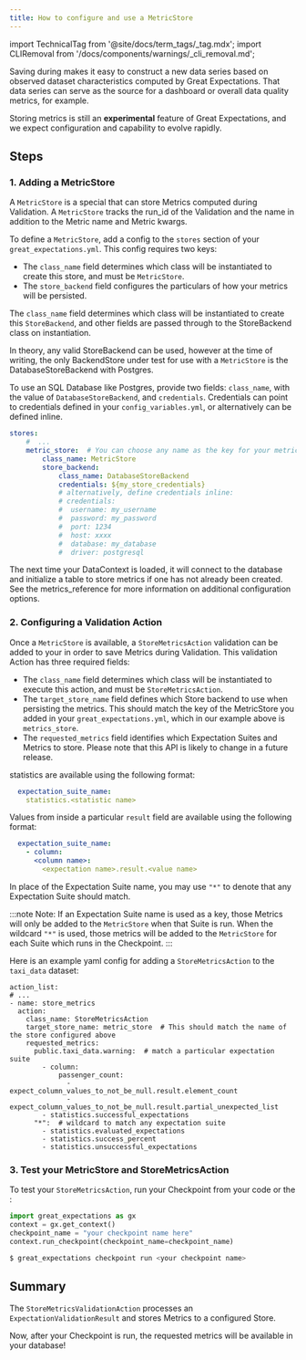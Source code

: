 ```yaml
---
title: How to configure and use a MetricStore
---
```

import TechnicalTag from '@site/docs/term_tags/_tag.mdx';
import CLIRemoval from '/docs/components/warnings/_cli_removal.md';

Saving <TechnicalTag tag="metric" text="Metrics" /> during <TechnicalTag tag="validation" text="Validation" /> makes it easy to construct a new data series based on observed dataset characteristics computed by Great Expectations. That data series can serve as the source for a dashboard or overall data quality metrics, for example.

Storing metrics is still an **experimental** feature of Great Expectations, and we expect configuration and capability to evolve rapidly.

## Steps

### 1. Adding a MetricStore

A `MetricStore` is a special <TechnicalTag tag="store" text="Store" /> that can store Metrics computed during Validation. A `MetricStore` tracks the run_id of the Validation and the <TechnicalTag tag="expectation_suite" text="Expectation Suite" /> name in addition to the Metric name and Metric kwargs.

To define a `MetricStore`, add a <TechnicalTag tag="metric_store" text="Metric Store" /> config to the `stores` section of your `great_expectations.yml`.
This config requires two keys:

- The `class_name` field determines which class will be instantiated to create this store, and must be `MetricStore`.
- The `store_backend` field configures the particulars of how your metrics will be persisted. 

The `class_name` field determines which class will be instantiated to create this `StoreBackend`, and other fields are passed through to the StoreBackend class on instantiation.
  
In theory, any valid StoreBackend can be used, however at the time of writing, the only BackendStore under test for use with a `MetricStore` is the DatabaseStoreBackend with Postgres.

To use an SQL Database like Postgres, provide two fields: `class_name`, with the value of `DatabaseStoreBackend`, and `credentials`. Credentials can point to credentials defined in your `config_variables.yml`, or alternatively can be defined inline.

```yaml
stores:
    #  ...
    metric_store:  # You can choose any name as the key for your metric store
        class_name: MetricStore
        store_backend:
            class_name: DatabaseStoreBackend
            credentials: ${my_store_credentials}
            # alternatively, define credentials inline:
            # credentials:
            #  username: my_username
            #  password: my_password
            #  port: 1234
            #  host: xxxx
            #  database: my_database
            #  driver: postgresql
```

The next time your DataContext is loaded, it will connect to the database and initialize a table to store metrics if
one has not already been created. See the metrics_reference for more information on additional configuration
options.

### 2. Configuring a Validation Action

Once a `MetricStore` is available, a `StoreMetricsAction` validation <TechnicalTag tag="action" text="Action" /> can be added to your <TechnicalTag tag="checkpoint" text="Checkpoint" /> in order to save Metrics during Validation. This validation Action has three required fields:

- The `class_name` field determines which class will be instantiated to execute this action, and must be `StoreMetricsAction`.
- The `target_store_name` field defines which Store backend to use when persisting the metrics. This should match the key of the MetricStore you added in your `great_expectations.yml`, which in our example above is `metrics_store`.
- The `requested_metrics` field identifies which Expectation Suites and Metrics to store. Please note that this API is likely to change in a future release.
  
<TechnicalTag tag="validation_result" text="Validation Result" /> statistics are available using the following format:

```yaml
  expectation_suite_name:
    statistics.<statistic name>
```

Values from inside a particular <TechnicalTag tag="expectation" text="Expectation's" /> `result` field are available using the following format:

```yaml
  expectation_suite_name:
    - column:
      <column name>:
        <expectation name>.result.<value name>
```

In place of the Expectation Suite name, you may use `"*"` to denote that any Expectation Suite should match. 

:::note Note:
If an Expectation Suite name is used as a key, those Metrics will only be added to the `MetricStore` when that Suite is run.
When the wildcard `"*"` is used, those metrics will be added to the `MetricStore` for each Suite which runs in the Checkpoint.
:::

Here is an example yaml config for adding a `StoreMetricsAction` to the `taxi_data` dataset:

```
action_list:
# ...
- name: store_metrics
  action:
    class_name: StoreMetricsAction
    target_store_name: metric_store  # This should match the name of the store configured above
    requested_metrics:
      public.taxi_data.warning:  # match a particular expectation suite
        - column:
            passenger_count:
              - expect_column_values_to_not_be_null.result.element_count
              - expect_column_values_to_not_be_null.result.partial_unexpected_list
        - statistics.successful_expectations
      "*":  # wildcard to match any expectation suite
        - statistics.evaluated_expectations
        - statistics.success_percent
        - statistics.unsuccessful_expectations
```

### 3. Test your MetricStore and StoreMetricsAction

To test your `StoreMetricsAction`, run your Checkpoint from your code or the <TechnicalTag tag="cli" text="CLI" />:

```python
import great_expectations as gx
context = gx.get_context()
checkpoint_name = "your checkpoint name here"
context.run_checkpoint(checkpoint_name=checkpoint_name)
```

```bash
$ great_expectations checkpoint run <your checkpoint name>
```

## Summary

The `StoreMetricsValidationAction` processes an `ExpectationValidationResult` and stores Metrics to a configured Store.

Now, after your Checkpoint is run, the requested metrics will be available in your database!